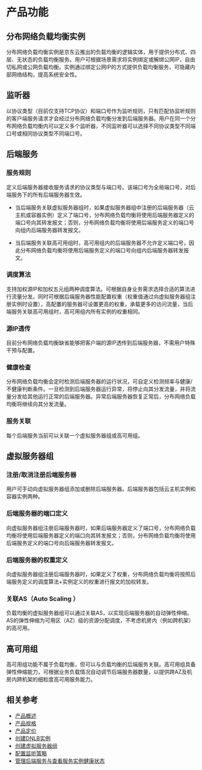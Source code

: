 # 产品功能
## 分布网络负载均衡实例
分布网络负载均衡实例是京东云推出的负载均衡的逻辑实体，用于提供分布式、四层、无状态的负载均衡服务。用户可根据场景需求将实例绑定或解绑公网IP，自由切私网或公网负载均衡。实例通过绑定公网IP的方式提供负载均衡服务，可隐藏内部网络结构，提高系统安全性。
## 监听器
以协议类型（目前仅支持TCP协议）和端口号作为监听规则，只有匹配协监听规则的客户端服务请求才会经过分布网络负载均衡分发到后端服务器。用户在同一个分布网络负载均衡内可以定义多个监听器，不同监听器可以选择不同协议类型不同端口号或相同协议类型不同端口号。
## 后端服务
### 服务规则
定义后端服务器接收服务请求的协议类型与端口号。该端口号为全局端口号，对后端服务下的所有后端服务器生效。

* 当后端服务关联虚拟服务器组时，如果虚拟服务器组中注册的后端服务器（云主机或容器实例）定义了端口号，分布网络负载均衡将使用后端服务器定义的端口号向其转发报文；否则，分布网络负载均衡将使用后端服务定义的端口号向组内后端服务器转发报文。

* 当后端服务关联高可用组时，高可用组内的后端服务器不允许定义端口号，因此分布网络负载均衡将使用后端服务定义的端口号向组内后端服务器转发报文。
### 调度算法
支持加权源IP和加权五元组两种调度算法。可根据自身业务需求选择合适的算法进行流量分发。同时可根据后端服务器性能配置权重（权重值通过向虚拟服务器组注册实例时设置），高配置的服务器可设置更高的权重，承载更多的访问流量，当后端服务关联高可用组时，高可用组内所有实例的权重相同。
### 源IP透传
目前分布网络负载均衡缺省能够把客户端的源IP透传到后端服务器，不需用户特殊干预与配置。
### 健康检查
分布网络负载均衡会定时检测后端服务器的运行状况，可自定义检测频率与健康/不健康判断条件。一旦检测到后端服务器运行异常，将停止向其分发流量，并将流量分发给其他运行正常的后端服务器。异常后端服务器恢复正常后，分布网络负载均衡将继续向其分发流量。
### 服务关联
每个后端服务当前可以关联一个虚拟服务器组或高可用组。
## 虚拟服务器组
### 注册/取消注册后端服务器
用户可手动向虚拟服务器组添加或删除后端服务器。后端服务器包括云主机实例和容器实例两种。
### 后端服务器的端口定义
向虚拟服务器组注册后端服务器时，如果后端服务器定义了端口号，分布网络负载均衡将使用后端服务器定义的端口向其转发报文；否则，分布网络负载均衡将使用后端服务定义的端口号向后端服务器转发报文。
### 后端服务器的权重定义
向虚拟服务器组注册后端服务器时，如果定义了权重，分布网络负载均衡将按照后端服务定义的调度算法+实例定义的权重进行报文的加权转发。
### 关联AS（Auto Scaling ）
负载均衡的虚拟服务器组可以通过关联AS，以实现后端服务器的自动弹性伸缩。AS的弹性伸缩为可用区（AZ）级的资源分配调度，不考虑机房内（例如跨机架）的高可用。
## 高可用组
高可用组功能不属于负载均衡，但可以与负载均衡的后端服务关联。高可用组具备弹性伸缩能力，可根据业务负载情况自动调节后端服务器数量，以提供跨AZ及机房内跨机架的细粒度高可用服务能力。
## 相关参考

- [产品概述](../Introduction/Product-Overview.md)
- [产品规格](../Introduction/Specifications.md)
- [产品定价](../Pricing/Billing-Overview.md)
- [创建DNLB实例](../Getting-Started/Create-DNLB-Instance.md)
- [创建虚拟服务器组](../Operation-Guide/TargetGroup-Management.md)
- [配置监听策略](../Operation-Guide/Listener-Management.md)
- [管理后端服务与查看服务实例健康状态](../Operation-Guide/Backend-Management.md)

